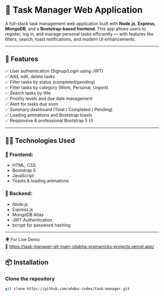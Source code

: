 # 📝 Task Manager Web Application

A full-stack task management web application built with **Node.js**, **Express**, **MongoDB**, and a **Bootstrap-based frontend**. This app allows users to register, log in, and manage personal tasks efficiently — with features like filters, search, toast notifications, and modern UI enhancements.

---

## 🚀 Features

✅ User authentication (Signup/Login using JWT)  
✅ Add, edit, delete tasks  
✅ Filter tasks by status (completed/pending)  
✅ Filter tasks by category (Work, Personal, Urgent)  
✅ Search tasks by title  
✅ Priority levels and due date management  
✅ Alert for tasks due soon  
✅ Summary dashboard (Total / Completed / Pending)  
✅ Loading animations and Bootstrap toasts  
✅ Responsive & professional Bootstrap 5 UI

---

## 🧑‍💻 Technologies Used

### 🔹 Frontend:
- HTML, CSS
- Bootstrap 5
- JavaScript
- Toasts & loading animations

### 🔹 Backend:
- Node.js
- Express.js
- MongoDB Atlas
- JWT Authentication
- bcrypt for password hashing

---

🌍 For Live Demo  
🔗 https://task-manager-git-main-nilabha-pramanicks-projects.vercel.app/

## 📦 Installation

### Clone the repository

```bash
git clone https://github.com/whdev-codes/task-manager.git